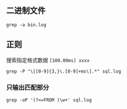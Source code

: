 ## 二进制文件

```shell
grep -a bin.log
```

## 正则
搜索指定格式数据 `[100.00ms] xxxx`
```shell
grep -P "\[[0-9]{3,}\.[0-9]+ms\].*" sql.log
```

### 只输出匹配部分

```shell
grep -oP '(?<=FROM )\w+' sql.log
```
